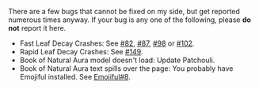 There are a few bugs that cannot be fixed on my side, but get reported numerous times anyway. If your bug is any one of the following, please **do not** report it here.
- Fast Leaf Decay Crashes: See [#82](https://github.com/Ellpeck/NaturesAura/issues/82), [#87](https://github.com/Ellpeck/NaturesAura/issues/87), [#98](https://github.com/Ellpeck/NaturesAura/issues/98) or [#102](https://github.com/Ellpeck/NaturesAura/issues/102).
- Rapid Leaf Decay Crashes: See [#149](https://github.com/Ellpeck/NaturesAura/issues/149).
- Book of Natural Aura model doesn't load: Update Patchouli.
- Book of Natural Aura text spills over the page: You probably have Emojiful installed. See [Emojiful#8](https://github.com/InnovativeOnlineIndustries/Emojiful/issues/8).
